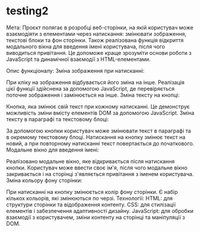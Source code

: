 # testing2

Мета:
Проєкт полягає в розробці веб-сторінки, на якій користувач може взаємодіяти з елементами через натискання: змінювати зображення, текстові блоки та фон сторінки. Також реалізована функція відкриття модального вікна для введення імені користувача, після чого виводиться привітання. Це допоможе краще зрозуміти основи роботи з JavaScript та динамічної взаємодії з HTML-елементами.

Опис функціоналу:
Зміна зображення при натисканні:

При кліку на зображення відбувається його зміна на інше. Реалізація цієї функції здійснена за допомогою JavaScript, де перевіряється поточне зображення і замінюється на інше.
Зміна тексту на кнопці:

Кнопка, яка змінює свій текст при кожному натисканні. Це демонструє можливість зміни вмісту елементів DOM за допомогою JavaScript.
Зміна тексту в параграфі та текстовому блоці:

За допомогою кнопки користувач може змінювати текст в параграфі та в окремому текстовому блоці. Натискання на кнопку змінює текст на новий, а при повторному натисканні текст повертається до початкового.
Модальне вікно для введення імені:

Реалізовано модальне вікно, яке відкривається після натискання кнопки. Користувач може ввести своє ім'я, після чого модальне вікно закривається і на сторінці з'являється привітання з іменем користувача.
Зміна кольору фону сторінки:

При натисканні на кнопку змінюється колір фону сторінки. Є набір кількох кольорів, які змінюються по черзі.
Технології:
HTML: для структури сторінки та відображення контенту.
CSS: для стилізації елементів і забезпечення адаптивності дизайну.
JavaScript: для обробки взаємодії з користувачем, зміни контенту на сторінці та маніпуляції з DOM.
